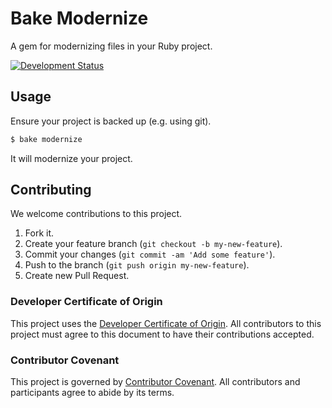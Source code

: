 # Bake Modernize

A gem for modernizing files in your Ruby project.

[![Development Status](https://github.com/ioquatix/bake-modernize/workflows/Test/badge.svg)](https://github.com/ioquatix/bake-modernize/actions?workflow=Test)

## Usage

Ensure your project is backed up (e.g. using git).

``` ruby
$ bake modernize
```

It will modernize your project.

## Contributing

We welcome contributions to this project.

1.  Fork it.
2.  Create your feature branch (`git checkout -b my-new-feature`).
3.  Commit your changes (`git commit -am 'Add some feature'`).
4.  Push to the branch (`git push origin my-new-feature`).
5.  Create new Pull Request.

### Developer Certificate of Origin

This project uses the [Developer Certificate of Origin](https://developercertificate.org/). All contributors to this project must agree to this document to have their contributions accepted.

### Contributor Covenant

This project is governed by [Contributor Covenant](https://www.contributor-covenant.org/). All contributors and participants agree to abide by its terms.
